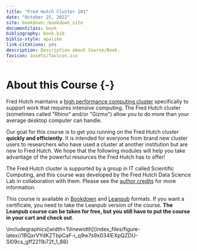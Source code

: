 ```yaml
---
title: "Fred Hutch Cluster 101"
date: "October 25, 2022"
site: bookdown::bookdown_site
documentclass: book
bibliography: book.bib
biblio-style: apalike
link-citations: yes
description: Description about Course/Book.
favicon: assets/favicon.ico
---
```




# About this Course {-}

Fred Hutch maintains a [high performance computing cluster](https://en.wikipedia.org/wiki/HPCC) specifically to support work that requires intensive computing. The Fred Hutch cluster (sometimes called "Rhino" and/or "Gizmo") allow you to do more than your average desktop computer can handle.

Our goal for this course is to get you running on the Fred Hutch cluster **quickly and efficiently**. It is intended for everyone from brand new cluster users to researchers who have used a cluster at another institution but are new to Fred Hutch. We hope that the following modules will help you take advantage of the powerful resources the Fred Hutch has to offer!

The Fred Hutch cluster is supported by a group in IT called Scientific Computing, and this course was developed by the Fred Hutch Data Science Lab in collaboration with them. Please see the [author credits](#about-the-authors) for more information.

This course is available in [Bookdown](https://hutchdatascience.org/FH_Cluster_Guide) and [Leanpub](https://leanpub.com/courses/fredhutch/fredhutchcluster101) formats. If you want a certificate, you need to take the Leanpub version of the course. **The Leanpub course can be taken for free, but you still have to put the course in your cart and check out**.


\includegraphics[width=1\linewidth]{index_files/figure-latex//1BQxrVYdKZTbpCaF-i_q9w7s9x034lEXpQZDU-Sl09cs_gff2211b72f_1_88} 
